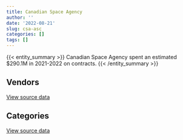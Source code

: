 ```yaml
---
title: Canadian Space Agency
author: ''
date: '2022-08-21'
slug: csa-asc
categories: []
tags: []
---
```


<script src="/rmarkdown-libs/htmlwidgets/htmlwidgets.js"></script>
<link href="/rmarkdown-libs/datatables-css/datatables-crosstalk.css" rel="stylesheet" />
<script src="/rmarkdown-libs/datatables-binding/datatables.js"></script>
<script src="/rmarkdown-libs/jquery/jquery-3.6.0.min.js"></script>
<link href="/rmarkdown-libs/dt-core-bootstrap/css/dataTables.bootstrap.min.css" rel="stylesheet" />
<link href="/rmarkdown-libs/dt-core-bootstrap/css/dataTables.bootstrap.extra.css" rel="stylesheet" />
<script src="/rmarkdown-libs/dt-core-bootstrap/js/jquery.dataTables.min.js"></script>
<script src="/rmarkdown-libs/dt-core-bootstrap/js/dataTables.bootstrap.min.js"></script>
<link href="/rmarkdown-libs/crosstalk/css/crosstalk.min.css" rel="stylesheet" />
<script src="/rmarkdown-libs/crosstalk/js/crosstalk.min.js"></script>
<script src="/rmarkdown-libs/htmlwidgets/htmlwidgets.js"></script>
<link href="/rmarkdown-libs/datatables-css/datatables-crosstalk.css" rel="stylesheet" />
<script src="/rmarkdown-libs/datatables-binding/datatables.js"></script>
<script src="/rmarkdown-libs/jquery/jquery-3.6.0.min.js"></script>
<link href="/rmarkdown-libs/dt-core-bootstrap/css/dataTables.bootstrap.min.css" rel="stylesheet" />
<link href="/rmarkdown-libs/dt-core-bootstrap/css/dataTables.bootstrap.extra.css" rel="stylesheet" />
<script src="/rmarkdown-libs/dt-core-bootstrap/js/jquery.dataTables.min.js"></script>
<script src="/rmarkdown-libs/dt-core-bootstrap/js/dataTables.bootstrap.min.js"></script>
<link href="/rmarkdown-libs/crosstalk/css/crosstalk.min.css" rel="stylesheet" />
<script src="/rmarkdown-libs/crosstalk/js/crosstalk.min.js"></script>

{{< entity_summary >}}
Canadian Space Agency spent an estimated \$290.1M in 2021-2022 on contracts.
{{< /entity_summary >}}

## Vendors

<div id="htmlwidget-1" style="width:100%;height:auto;" class="datatables html-widget"></div>
<script type="application/json" data-for="htmlwidget-1">{"x":{"style":"bootstrap","filter":"none","vertical":false,"data":[["<a href=\"/vendors/abb/\">ABB<\/a>","<a href=\"/vendors/access_2_networks/\">ACCESS 2 NETWORKS<\/a>","<a href=\"/vendors/adga_group/\">ADGA GROUP<\/a>","<a href=\"/vendors/airbus/\">AIRBUS<\/a>","<a href=\"/vendors/altis_human_resources/\">ALTIS HUMAN RESOURCES<\/a>","<a href=\"/vendors/applied_electonics/\">APPLIED ELECTONICS<\/a>","<a href=\"/vendors/artemp_personnel_services/\">ARTEMP PERSONNEL SERVICES<\/a>","<a href=\"/vendors/av_tech/\">AV TECH<\/a>","<a href=\"/vendors/beaudoin_canada/\">BEAUDOIN CANADA<\/a>","<a href=\"/vendors/bell_canada/\">BELL CANADA<\/a>","<a href=\"/vendors/black_mcdonald/\">BLACK MCDONALD<\/a>","<a href=\"/vendors/bouthillette_parizeau/\">BOUTHILLETTE PARIZEAU<\/a>","<a href=\"/vendors/c_core/\">C CORE<\/a>","<a href=\"/vendors/calian/\">CALIAN<\/a>","<a href=\"/vendors/canadensys_aerospace/\">CANADENSYS AEROSPACE<\/a>","<a href=\"/vendors/canadian_corps_of_commissionaires/\">CANADIAN CORPS OF COMMISSIONAIRES<\/a>","<a href=\"/vendors/canadian_nuclear_laboratories/\">CANADIAN NUCLEAR LABORATORIES<\/a>","<a href=\"/vendors/carahsoft_technology/\">CARAHSOFT TECHNOLOGY<\/a>","<a href=\"/vendors/carleton_university/\">CARLETON UNIVERSITY<\/a>","<a href=\"/vendors/cbci_telecom/\">CBCI TELECOM<\/a>","<a href=\"/vendors/cdw_canada/\">CDW CANADA<\/a>","<a href=\"/vendors/cedrom_sni/\">CEDROM SNI<\/a>","<a href=\"/vendors/charter_telecom/\">CHARTER TELECOM<\/a>","<a href=\"/vendors/chubb_edwards/\">CHUBB EDWARDS<\/a>","<a href=\"/vendors/cima/\">CIMA<\/a>","<a href=\"/vendors/cnw_group/\">CNW GROUP<\/a>","<a href=\"/vendors/communications_power/\">COMMUNICATIONS POWER<\/a>","<a href=\"/vendors/conexsys/\">CONEXSYS<\/a>","<a href=\"/vendors/contract_community/\">CONTRACT COMMUNITY<\/a>","<a href=\"/vendors/cummins_canada/\">CUMMINS CANADA<\/a>","<a href=\"/vendors/dell_computer/\">DELL COMPUTER<\/a>","<a href=\"/vendors/deloitte_and_touche/\">DELOITTE AND TOUCHE<\/a>","<a href=\"/vendors/domus_building_cleaning/\">DOMUS BUILDING CLEANING<\/a>","<a href=\"/vendors/ebsco_canada/\">EBSCO CANADA<\/a>","<a href=\"/vendors/elsevier/\">ELSEVIER<\/a>","<a href=\"/vendors/ems_technologies/\">EMS TECHNOLOGIES<\/a>","<a href=\"/vendors/evaluation_personnel_selection/\">EVALUATION PERSONNEL SELECTION<\/a>","<a href=\"/vendors/excel_human_resources/\">EXCEL HUMAN RESOURCES<\/a>","<a href=\"/vendors/ford_motor_company/\">FORD MOTOR COMPANY<\/a>","<a href=\"/vendors/garda_security_group/\">GARDA SECURITY GROUP<\/a>","<a href=\"/vendors/gartner/\">GARTNER<\/a>","<a href=\"/vendors/global_total_office/\">GLOBAL TOTAL OFFICE<\/a>","<a href=\"/vendors/goss_gilroy/\">GOSS GILROY<\/a>","<a href=\"/vendors/honeywell/\">HONEYWELL<\/a>","<a href=\"/vendors/hoskin_scientific/\">HOSKIN SCIENTIFIC<\/a>","<a href=\"/vendors/hypertec/\">HYPERTEC<\/a>","<a href=\"/vendors/ibm_canada/\">IBM CANADA<\/a>","<a href=\"/vendors/ifathom/\">IFATHOM<\/a>","<a href=\"/vendors/info_tech_research_group/\">INFO TECH RESEARCH GROUP<\/a>","<a href=\"/vendors/institut_national_d_optique/\">INSTITUT NATIONAL D OPTIQUE<\/a>","<a href=\"/vendors/integra_networks/\">INTEGRA NETWORKS<\/a>","<a href=\"/vendors/international_safety_research/\">INTERNATIONAL SAFETY RESEARCH<\/a>","<a href=\"/vendors/iron_mountain/\">IRON MOUNTAIN<\/a>","<a href=\"/vendors/it_net_consultants/\">IT NET CONSULTANTS<\/a>","<a href=\"/vendors/itex/\">ITEX<\/a>","<a href=\"/vendors/keysight_technologies_canada/\">KEYSIGHT TECHNOLOGIES CANADA<\/a>","<a href=\"/vendors/kone/\">KONE<\/a>","<a href=\"/vendors/kpmg/\">KPMG<\/a>","<a href=\"/vendors/l3harris/\">L3HARRIS<\/a>","<a href=\"/vendors/lansdowne_technologies/\">LANSDOWNE TECHNOLOGIES<\/a>","<a href=\"/vendors/leo_pisces_services_group/\">LEO PISCES SERVICES GROUP<\/a>","<a href=\"/vendors/les_entreprises_fervel/\">LES ENTREPRISES FERVEL<\/a>","<a href=\"/vendors/lumina_it/\">LUMINA IT<\/a>","<a href=\"/vendors/macdonald_dettwiler_and_associates/\">MACDONALD DETTWILER AND ASSOCIATES<\/a>","<a href=\"/vendors/magellan_aerospace/\">MAGELLAN AEROSPACE<\/a>","<a href=\"/vendors/media_q/\">MEDIA Q<\/a>","<a href=\"/vendors/mega_tech/\">MEGA TECH<\/a>","<a href=\"/vendors/mgis/\">MGIS<\/a>","<a href=\"/vendors/michanie_construction/\">MICHANIE CONSTRUCTION<\/a>","<a href=\"/vendors/microsoft_canada/\">MICROSOFT CANADA<\/a>","<a href=\"/vendors/mishkumi_technologies/\">MISHKUMI TECHNOLOGIES<\/a>","<a href=\"/vendors/neptec_design_group/\">NEPTEC DESIGN GROUP<\/a>","<a href=\"/vendors/nisha_techonologies/\">NISHA TECHONOLOGIES<\/a>","<a href=\"/vendors/opentext/\">OPENTEXT<\/a>","<a href=\"/vendors/oracle_canada/\">ORACLE CANADA<\/a>","<a href=\"/vendors/phaselock_systems_international/\">PHASELOCK SYSTEMS INTERNATIONAL<\/a>","<a href=\"/vendors/pleiad_canada/\">PLEIAD CANADA<\/a>","<a href=\"/vendors/podolinsky_equipment/\">PODOLINSKY EQUIPMENT<\/a>","<a href=\"/vendors/polaris_industries/\">POLARIS INDUSTRIES<\/a>","<a href=\"/vendors/pra/\">PRA<\/a>","<a href=\"/vendors/precisionit/\">PRECISIONIT<\/a>","<a href=\"/vendors/printers_plus/\">PRINTERS PLUS<\/a>","<a href=\"/vendors/procom_consultants/\">PROCOM CONSULTANTS<\/a>","<a href=\"/vendors/prologic_systems/\">PROLOGIC SYSTEMS<\/a>","<a href=\"/vendors/pylon_electronics/\">PYLON ELECTRONICS<\/a>","<a href=\"/vendors/qmr/\">QMR<\/a>","<a href=\"/vendors/quantum_management_services/\">QUANTUM MANAGEMENT SERVICES<\/a>","<a href=\"/vendors/quintet_consulting/\">QUINTET CONSULTING<\/a>","<a href=\"/vendors/sap/\">SAP<\/a>","<a href=\"/vendors/sed_systems/\">SED SYSTEMS<\/a>","<a href=\"/vendors/shi_canada/\">SHI CANADA<\/a>","<a href=\"/vendors/siemens/\">SIEMENS<\/a>","<a href=\"/vendors/sierra_systems_group/\">SIERRA SYSTEMS GROUP<\/a>","<a href=\"/vendors/softchoice/\">SOFTCHOICE<\/a>","<a href=\"/vendors/softsim_technologies/\">SOFTSIM TECHNOLOGIES<\/a>","<a href=\"/vendors/stantec/\">STANTEC<\/a>","<a href=\"/vendors/suse_software_solutions_canada/\">SUSE SOFTWARE SOLUTIONS CANADA<\/a>","<a href=\"/vendors/systemscope/\">SYSTEMSCOPE<\/a>","<a href=\"/vendors/telesat/\">TELESAT<\/a>","<a href=\"/vendors/teramach_technologies/\">TERAMACH TECHNOLOGIES<\/a>","<a href=\"/vendors/testforce_systems/\">TESTFORCE SYSTEMS<\/a>","<a href=\"/vendors/thales/\">THALES<\/a>","<a href=\"/vendors/the_aim_group/\">THE AIM GROUP<\/a>","<a href=\"/vendors/the_mathworks/\">THE MATHWORKS<\/a>","<a href=\"/vendors/the_vcan_group/\">THE VCAN GROUP<\/a>","<a href=\"/vendors/thomas_schmidt/\">THOMAS SCHMIDT<\/a>","<a href=\"/vendors/thyssenkrupp_elevator/\">THYSSENKRUPP ELEVATOR<\/a>","<a href=\"/vendors/tundra_technical_solutions/\">TUNDRA TECHNICAL SOLUTIONS<\/a>","<a href=\"/vendors/turtle_island_staffing/\">TURTLE ISLAND STAFFING<\/a>","<a href=\"/vendors/university_of_alberta/\">UNIVERSITY OF ALBERTA<\/a>","<a href=\"/vendors/university_of_british_columbia/\">UNIVERSITY OF BRITISH COLUMBIA<\/a>","<a href=\"/vendors/university_of_calgary/\">UNIVERSITY OF CALGARY<\/a>","<a href=\"/vendors/university_of_guelph/\">UNIVERSITY OF GUELPH<\/a>","<a href=\"/vendors/university_of_ottawa/\">UNIVERSITY OF OTTAWA<\/a>","<a href=\"/vendors/university_of_saskatchewan/\">UNIVERSITY OF SASKATCHEWAN<\/a>","<a href=\"/vendors/university_of_toronto/\">UNIVERSITY OF TORONTO<\/a>","<a href=\"/vendors/university_of_waterloo/\">UNIVERSITY OF WATERLOO<\/a>","<a href=\"/vendors/university_of_western_ontario/\">UNIVERSITY OF WESTERN ONTARIO<\/a>","<a href=\"/vendors/vaisala_canada/\">VAISALA CANADA<\/a>","<a href=\"/vendors/wajax/\">WAJAX<\/a>","<a href=\"/vendors/waste_management_of_canada/\">WASTE MANAGEMENT OF CANADA<\/a>","<a href=\"/vendors/workdynamics_technologies/\">WORKDYNAMICS TECHNOLOGIES<\/a>","<a href=\"/vendors/wsp/\">WSP<\/a>"],[1750613.74,null,475971.29,null,null,230829.56,14403.41,618144.82,2346867.16,null,null,null,20977.81,643683.92,1000644.39,2272797.01,38405.43,18674.24,null,null,37531.3,18417.13,null,45632.54,null,22995,1026723.1,7654.5,15506.33,null,null,22995,200965.05,34194.86,82970.26,8897258.15,10991.27,null,null,null,null,null,42850.42,6847091.89,null,null,null,null,11499.03,515359.12,null,48812.27,11863.92,45245.3,null,166268.2,17373.75,43198.62,1580266.55,123860,null,523967.46,17120.27,165276095.04,472288.82,12814.2,null,100596.17,117455.64,23696.03,19065.74,7903264.32,296269.42,16269.82,231962.4,null,null,null,null,161318.37,27645.45,20431.06,382256.34,40298.58,81698.65,87698.06,null,null,11421.55,3416478.72,null,158616.61,40971.75,13857.01,558409.97,null,null,null,197022.89,157315.89,null,227289.22,70463.98,224328.48,null,null,29425.62,51090.64,null,100862.07,72918.2,1747567.33,728042.15,209288.01,1034258.38,504417.64,1618396.58,124289.61,72866.21,null,null,2758.94,null],[2178885.93,null,347611.71,571157.03,null,193120.06,null,681531.5,2353296.94,28808.13,null,null,null,775802.5,1584955.48,2394167.59,74372.41,15099.57,null,33498.79,1814.32,34352.35,null,12586.23,null,19545.75,1029536.04,3843,9493.67,null,12069.11,null,201515.64,82863.07,107639.8,8921634.2,null,11035.35,29020.95,null,21346.99,null,75537.08,15128678.72,null,31353.29,50664.15,null,56115.27,430642.55,null,null,13449.93,null,46196.96,58354.88,23207.27,300444.66,1584596.05,227604.72,null,525603.57,null,162947444.95,1104007.23,11300,null,null,null,10809.07,null,7032744.87,1288967.57,16627.74,208842.43,null,6798.69,null,35217.46,96441.66,null,null,440785.15,29029.87,81922.49,10885.25,16084.43,46935,11520.5,3425838.94,null,159051.17,79620.19,90632.15,379224.56,6253.31,null,null,197562.68,null,42700.44,367280.04,null,185277.74,15065.91,null,16745.58,97391.53,70789.89,109247.42,73117.97,1553315.34,730036.78,209861.4,835160.64,736998.86,1346652.58,85319,null,null,null,13463.64,null],[4371835.93,24218.47,236094.7,1737838.07,172462.5,19511.86,null,708973.92,2346867.16,null,268126.66,51111.56,358188.77,248458.82,944007.11,2427826.59,null,null,26904.15,null,213820.15,14952.87,6849.61,7496.72,48581.38,24144.75,1026723.1,null,null,14168.94,null,195844.97,200965.05,22343.6,87935.87,8897258.15,16096.5,19662.98,null,24834.6,15333.76,null,12050.3,17230428.11,22875.97,52162.28,69893.37,3371.64,null,null,140524.09,null,14183.02,null,null,115437.62,23143.86,84728.6,1834097.32,374659.61,43812.57,524167.5,null,215423869.02,2054442.68,null,24794.28,null,12304.57,29150.02,null,331625.7,475485.44,13692.73,309369.98,11467.03,22131.89,null,null,71634.32,null,null,594887.35,null,14692.03,16950,null,null,11520.5,3416478.72,29971.95,180558.55,null,169984.52,628441.18,10346.39,null,60500.33,197022.89,null,null,366276.54,null,48278.11,30049.5,3487.22,15098.47,null,131828.11,294632.37,54738.59,998490.79,559543.17,209288.01,58452.8,706306.02,1342973.21,null,null,14762.87,1240.24,13426.85,104898.59],[2632334.31,null,null,1147989.96,99411.75,18816.92,null,605200.43,null,null,174849.8,588671.63,722314.38,31009.27,618824.55,4308372.76,null,13788.27,null,94812.62,204105.38,20258.72,35665.18,null,null,17331.28,255977.54,null,null,30826.4,null,null,200965.05,14773.65,76547.58,8897258.15,null,null,null,null,null,16010.16,129512.66,15659512.81,61967.8,null,142051.15,36294.74,null,null,null,null,12045.4,null,13081.86,113336.45,5770.11,156308.24,2066612.73,-74201.53,48167.44,524167.5,null,218794355.17,429983.99,null,null,null,null,251001.64,null,25599.07,857719.95,null,53036.47,null,null,38907.08,null,49072.33,null,null,201544.86,null,61638.98,null,null,null,null,null,12050.45,126393.23,null,88778.94,628441.18,32345.12,31047.89,98144.99,216649.05,null,175975.65,252282.85,null,99499.78,30049.5,10022.34,null,null,131828.11,488572.4,null,738820.73,801024.4,87155.56,null,216870.58,574258.68,1380246,null,null,10059.76,10667.91,367814.8]],"container":"<table class=\"table table-striped table-hover row-border order-column display\">\n  <thead>\n    <tr>\n      <th>Vendor<\/th>\n      <th>2018-2019<\/th>\n      <th>2019-2020<\/th>\n      <th>2020-2021<\/th>\n      <th>2021-2022<\/th>\n    <\/tr>\n  <\/thead>\n<\/table>","options":{"order":[[4,"desc"]],"pageLength":10,"autoWidth":true,"columnDefs":[{"targets":1,"render":"function(data, type, row, meta) {\n    return type !== 'display' ? data : DTWidget.formatCurrency(data, \"$\", 2, 3, \",\", \".\", true, null);\n  }"},{"targets":2,"render":"function(data, type, row, meta) {\n    return type !== 'display' ? data : DTWidget.formatCurrency(data, \"$\", 2, 3, \",\", \".\", true, null);\n  }"},{"targets":3,"render":"function(data, type, row, meta) {\n    return type !== 'display' ? data : DTWidget.formatCurrency(data, \"$\", 2, 3, \",\", \".\", true, null);\n  }"},{"targets":4,"render":"function(data, type, row, meta) {\n    return type !== 'display' ? data : DTWidget.formatCurrency(data, \"$\", 2, 3, \",\", \".\", true, null);\n  }"},{"width":"16%","targets":[1,2,3,4]},{"className":"dt-right","targets":[1,2,3,4]}],"orderClasses":false}},"evals":["options.columnDefs.0.render","options.columnDefs.1.render","options.columnDefs.2.render","options.columnDefs.3.render"],"jsHooks":[]}</script>
<p class="text-right">
<a href="https://github.com/GoC-Spending/contracts-data/tree/main/data/out/departments/csa-asc/summary_by_fiscal_year_by_vendor.csv" class="source-data-link btn btn-link">View source data</a>
</p>

## Categories

<div id="htmlwidget-2" style="width:100%;height:auto;" class="datatables html-widget"></div>
<script type="application/json" data-for="htmlwidget-2">{"x":{"style":"bootstrap","filter":"none","vertical":false,"data":[["<a href=\"/categories/0_other/\">(Other)<\/a>","<a href=\"/categories/1_facilities_and_construction/\">Facilities and construction<\/a>","<a href=\"/categories/10_office_management/\">Office management<\/a>","<a href=\"/categories/2_professional_services/\">Professional services<\/a>","<a href=\"/categories/3_information_technology/\">Information technology<\/a>","<a href=\"/categories/4_medical/\">Medical<\/a>","<a href=\"/categories/5_transportation_and_logistics/\">Transportation and logistics<\/a>","<a href=\"/categories/6_industrial_products_and_services/\">Industrial products and services<\/a>","<a href=\"/categories/8_security_and_protection/\">Security and protection<\/a>","<a href=\"/categories/9_human_capital/\">Human capital<\/a>"],[1268234.86,59225447.16,98793.06,165499209.35,3575637.03,76364.42,244223.13,2303788.57,2272797.01,524651.14],[1264999.97,66653678.54,193114.17,163580574.99,8000840.1,123588.24,345542.17,2030475.59,2394167.59,529589.97],[985521.89,113864843.78,115720.91,168451599.52,8913034.2,166681.94,86739.81,759574.55,2427826.59,661704.23],[853623.15,108468890.32,188054.32,165040900.98,9009726.86,148869.6,196494.96,1044996.61,4308372.76,823604.96]],"container":"<table class=\"table table-striped table-hover row-border order-column display\">\n  <thead>\n    <tr>\n      <th>Category<\/th>\n      <th>2018-2019<\/th>\n      <th>2019-2020<\/th>\n      <th>2020-2021<\/th>\n      <th>2021-2022<\/th>\n    <\/tr>\n  <\/thead>\n<\/table>","options":{"order":[[4,"desc"]],"dom":"t","pageLength":30,"autoWidth":true,"columnDefs":[{"targets":1,"render":"function(data, type, row, meta) {\n    return type !== 'display' ? data : DTWidget.formatCurrency(data, \"$\", 2, 3, \",\", \".\", true, null);\n  }"},{"targets":2,"render":"function(data, type, row, meta) {\n    return type !== 'display' ? data : DTWidget.formatCurrency(data, \"$\", 2, 3, \",\", \".\", true, null);\n  }"},{"targets":3,"render":"function(data, type, row, meta) {\n    return type !== 'display' ? data : DTWidget.formatCurrency(data, \"$\", 2, 3, \",\", \".\", true, null);\n  }"},{"targets":4,"render":"function(data, type, row, meta) {\n    return type !== 'display' ? data : DTWidget.formatCurrency(data, \"$\", 2, 3, \",\", \".\", true, null);\n  }"},{"width":"16%","targets":[1,2,3,4]},{"className":"dt-right","targets":[1,2,3,4]}],"orderClasses":false,"lengthMenu":[10,25,30,50,100]}},"evals":["options.columnDefs.0.render","options.columnDefs.1.render","options.columnDefs.2.render","options.columnDefs.3.render"],"jsHooks":[]}</script>
<p class="text-right">
<a href="https://github.com/GoC-Spending/contracts-data/tree/main/data/out/departments/csa-asc/summary_by_fiscal_year_by_category.csv" class="source-data-link btn btn-link">View source data</a>
</p>
